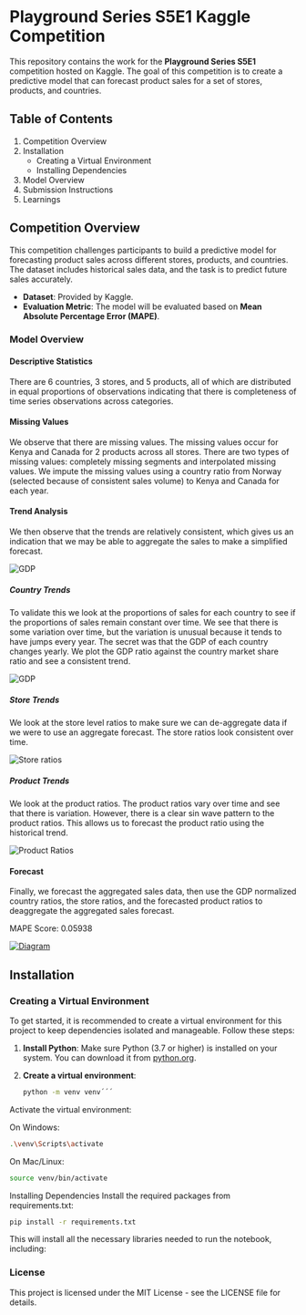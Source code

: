 # Playground Series S5E1 Kaggle Competition

This repository contains the work for the **Playground Series S5E1** competition hosted on Kaggle. The goal of this competition is to create a predictive model that can forecast product sales for a set of stores, products, and countries.

## Table of Contents
1. Competition Overview
2. Installation
   - Creating a Virtual Environment
   - Installing Dependencies
3. Model Overview
4. Submission Instructions
5. Learnings

## Competition Overview

This competition challenges participants to build a predictive model for forecasting product sales across different stores, products, and countries. The dataset includes historical sales data, and the task is to predict future sales accurately.

- **Dataset**: Provided by Kaggle.
- **Evaluation Metric**: The model will be evaluated based on **Mean Absolute Percentage Error (MAPE)**.

### Model Overview

#### Descriptive Statistics

There are 6 countries, 3 stores, and 5 products, all of which are distributed in equal proportions of observations indicating that there is completeness of time series observations across categories. 

#### Missing Values

We observe that there are missing values. The missing values occur for Kenya and Canada for 2 products across all stores. There are two types of missing values: completely missing segments and interpolated missing values. We impute the missing values using a country ratio from Norway (selected because of consistent sales volume) to Kenya and Canada for each year.

#### Trend Analysis

We then observe that the trends are relatively consistent, which gives us an indication that we may be able to aggregate the sales to make a simplified forecast. 

![GDP](images/trends.png)

##### Country Trends

To validate this we look at the proportions of sales for each country to see if the proportions of sales remain constant over time. We see that there is some variation over time, but the variation is unusual because it tends to have jumps every year. The secret was that the GDP of each country changes yearly. We plot the GDP ratio against the country market share ratio and see a consistent trend. 

![GDP](images/gdp_country_ratios.png)

##### Store Trends

We look at the store level ratios to make sure we can de-aggregate data if we were to use an aggregate forecast. The store ratios look consistent over time.

![Store ratios](images/store_ratios.png)

##### Product Trends

We look at the product ratios. The product ratios vary over time and see that there is variation. However, there is a clear sin wave pattern to the product ratios. This allows us to forecast the product ratio using the historical trend. 

![Product Ratios](images/product_ratios.png)

#### Forecast

Finally, we forecast the aggregated sales data, then use the GDP normalized country ratios, the store ratios, and the forecasted product ratios to deaggregate the aggregated sales forecast. 

MAPE Score: 0.05938

[![Diagram](images/forecasts.png)](images/forecasts.png)


## Installation

### Creating a Virtual Environment

To get started, it is recommended to create a virtual environment for this project to keep dependencies isolated and manageable. Follow these steps:

1. **Install Python**: Make sure Python (3.7 or higher) is installed on your system. You can download it from [python.org](https://www.python.org/).

2. **Create a virtual environment**:

   ```bash
   python -m venv venv´´´

Activate the virtual environment:

On Windows:

```bash
.\venv\Scripts\activate
```

On Mac/Linux:

```bash
source venv/bin/activate
```

Installing Dependencies
Install the required packages from requirements.txt:

```bash
pip install -r requirements.txt
```

This will install all the necessary libraries needed to run the notebook, including:




### License

This project is licensed under the MIT License - see the LICENSE file for details.